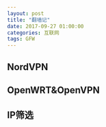 ```yaml
---
layout: post
title: "翻墙记"
date: 2017-09-27 01:00:00
categories: 互联网
tags: GFW
---
```

## NordVPN
## OpenWRT&OpenVPN
## IP筛选